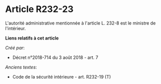 # Article R232-23

L'autorité administrative mentionnée à l'article L. 232-8 est le ministre de l'intérieur.

**Liens relatifs à cet article**

_Créé par_:

  - Décret n°2018-714 du 3 août 2018 - art. 7

_Anciens textes_:

  - Code de la sécurité intérieure - art. R232-19 (T)
